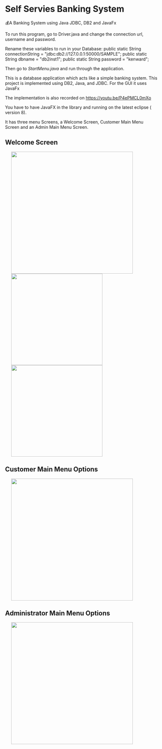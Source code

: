 # Self Servies Banking System
💰A Banking System using Java JDBC, DB2 and JavaFx

To run this program, go to Driver.java and change the connection url, username and password.

Rename these variables to run in your Database:
public static String connectionString = "jdbc:db2://127.0.0.1:50000/SAMPLE";
public static String dbname = "db2inst1";
public static String password = "kenward";

Then go to *StartMenu.java* and run through the application. 

This is a database application which acts like a simple banking system.
This project is implemented using DB2, Java, and JDBC. For the GUI it uses JavaFx

The implementation is also recorded on https://youtu.be/P4ePMCL0mXo

You have to have JavaFX in the library and running on the latest eclipse ( version 8).


It has three menu Screens, a Welcome Screen, Customer Main Menu Screen and an Admin Main Menu Screen.

## Welcome Screen
<p float="left">
<img src="https://imgur.com/Dgp1rFV.jpg" width=400 hspace="20">
<img src="https://imgur.com/6thWAEw.jpg" width=300 hspace="20" >
<img src="https://imgur.com/4G7iJnS.jpg" width=300 hspace="20" >
</p>

## Customer Main Menu Options

<img src="https://imgur.com/FaPpdcb.jpg" width=400 hspace="20">

## Administrator Main Menu Options

<img src="https://imgur.com/zhSxepE.jpg" width=400 hspace="20">



